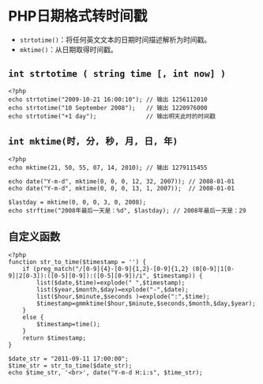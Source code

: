 # PHP日期格式转时间戳

- `strtotime()`：将任何英文文本的日期时间描述解析为时间戳。
- `mktime()`：从日期取得时间戳。

## `int strtotime ( string time [, int now] )`

	<?php
	echo strtotime("2009-10-21 16:00:10"); // 输出 1256112010
	echo strtotime("10 September 2008");   // 输出 1220976000
	echo strtotime("+1 day");              // 输出明天此时的时间戳

## `int mktime(时, 分, 秒, 月, 日, 年)`

	<?php
	echo mktime(21, 50, 55, 07, 14, 2010); // 输出 1279115455

	echo date("Y-m-d", mktime(0, 0, 0, 12, 32, 2007)); // 2008-01-01
	echo date("Y-m-d", mktime(0, 0, 0, 13, 1, 2007));  // 2008-01-01

	$lastday = mktime(0, 0, 0, 3, 0, 2008);
	echo strftime("2008年最后一天是：%d", $lastday); // 2008年最后一天是：29

## 自定义函数

	<?php
	function str_to_time($timestamp = '') {
		if (preg_match("/[0-9]{4}-[0-9]{1,2}-[0-9]{1,2} (0[0-9]|1[0-9]|2[0-3]):([0-5][0-9]):([0-5][0-9])/i", $timestamp)) {
			list($date,$time)=explode(" ",$timestamp);
			list($year,$month,$day)=explode("-",$date);
			list($hour,$minute,$seconds )=explode(":",$time);
			$timestamp=gmmktime($hour,$minute,$seconds,$month,$day,$year);
		}
		else {
			$timestamp=time();
		}
		return $timestamp;
	}

	$date_str = "2011-09-11 17:00:00";
	$time_str = str_to_time($date_str);
	echo $time_str, '<br>', date("Y-m-d H:i:s", $time_str);

